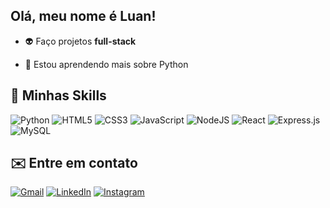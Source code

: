 <h2> Olá, meu nome é Luan!</h2>
<p align="left"> 
  
  - 👽 Faço projetos <b>full-stack</b>
  
  - 🌱 Estou aprendendo mais sobre Python
</p>

<h2>🚀 Minhas Skills </h2>

![Python](https://img.shields.io/badge/python-3670A0?style=for-the-badge&logo=python&logoColor=ffdd54)
![HTML5](https://img.shields.io/badge/HTML5-E34F26?style=flat&logo=html5&logoColor=white)
![CSS3](https://img.shields.io/badge/CSS3-1572B6?style=flat&logo=css3&logoColor=white)
![JavaScript](https://img.shields.io/badge/JavaScript-323330?style=flat&logo=javascript&logoColor=F7DF1E)
![NodeJS](https://img.shields.io/badge/Node.js-43853D?style=flat&logo=node.js&logoColor=white)
![React](https://img.shields.io/badge/React-20232A?style=flat&logo=react&logoColor=61DAFB)
![Express.js](https://img.shields.io/badge/Express.js-404D59?style=flat)
![MySQL](https://img.shields.io/badge/mysql-4479A1.svg?style=for-the-badge&logo=mysql&logoColor=white)

<h2>✉️ Entre em contato</h2>

[![Gmail](https://img.shields.io/badge/Gmail-D14836?style=flat&logo=gmail&logoColor=white)](mailto:luanreis2723@gmail.com)
[![LinkedIn](https://img.shields.io/badge/linkedin-%230077B5.svg?style=flat&logo=linkedin&logoColor=white)](https://www.linkedin.com/in/luan-de-alcantara/)
[![Instagram](https://img.shields.io/badge/Instagram-E4405F?style=flat&logo=instagram&logoColor=white)](https://www.instagram.com/ln.reiss/)
